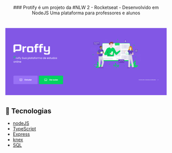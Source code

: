 <p align="center">
### Protify é um projeto da #NLW 2 - Rocketseat - Desenvolvido em NodeJS
Uma plataforma para professores e alunos
</p>


<h1 align="center">
    <img alt="Letmeask" title="Letmeask" src="https://github.com/ferferq/NLW2NodeJS/blob/main/layout.png?raw=true" />
</h1>

## 🧪 Tecnologias

- [nodeJS](https://nodejs.org/en/)
- [TypeScript](https://www.typescriptlang.org/)
- [Express](https://expressjs.com/pt-br/)
- [knex](https://knexjs.org/)
- [SQL](https://www.sqlite.org/index.html)

